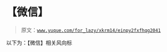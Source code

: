 # 【微信】

> 原文：[`www.yuque.com/for_lazy/xkrm14/einpy2fxfhqg2041`](https://www.yuque.com/for_lazy/xkrm14/einpy2fxfhqg2041)

以下为：【微信】相关风向标

